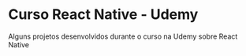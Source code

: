 # Curso React Native - Udemy

Alguns projetos desenvolvidos durante o curso na Udemy sobre React Native
